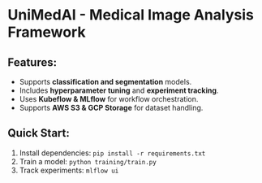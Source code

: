# UniMedAI - Medical Image Analysis Framework

## Features:
- Supports **classification and segmentation** models.
- Includes **hyperparameter tuning** and **experiment tracking**.
- Uses **Kubeflow & MLflow** for workflow orchestration.
- Supports **AWS S3 & GCP Storage** for dataset handling.

## Quick Start:
1. Install dependencies: `pip install -r requirements.txt`
2. Train a model: `python training/train.py`
3. Track experiments: `mlflow ui`
